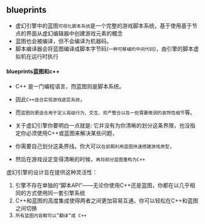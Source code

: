 ## blueprints
* 虚幻引擎中的蓝图`可视化脚本系统`是一个完整的游戏脚本系统，基于使用基于节点的界面从虚幻编辑器中创建游戏元素的概念
* 蓝图也会被编译，但不会编译为机器码。
* 脚本编译器会将蓝图编译成脚本字节码(`一种可移植的中间代码`)，由引擎的脚本虚拟机在运行时执行


#### blueprints蓝图和c++
* C++ 是一门编程语言，而蓝图则是脚本系统。
* 因此`C++适合实现游戏底层系统`，
* 而`蓝图则更适合用于定义高级行为、交互、资产整合以及一些需要微调的装饰性细节`等。

* 关于虚幻引擎你要明白一点就是: 它并没有为你清晰的划分这条界限，也没指定你必须使用C++或蓝图来解决某些问题，
* 你需要自己划分这条界线。你大可以`在前期利用蓝图快速搭建游戏原型`，
* 然后在游戏设定变得清晰的时候，`再将部分蓝图重构为C++`

虚幻引擎的设计旨在提供这种灵活性：
1. 引擎不存在单独的“脚本API”——无论你使用C++还是蓝图，你都在以几乎相同的方式使用同一套引擎系统
2. C++和蓝图的高度集成使得两者之间更加容易互通，你可以轻松在C++和蓝图之间切换
3. `所有蓝图内容都可以”翻译”成 C++`



